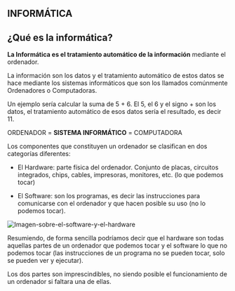 ## INFORMÁTICA
## ¿Qué es la informática?
**La Informática es el tratamiento automático de la información** mediante el ordenador.

La información son los datos y el tratamiento automático de estos datos se hace mediante los sistemas informáticos que son los llamados comúnmente Ordenadores o Computadoras.

Un ejemplo sería calcular la suma de 5 + 6. El 5, el 6 y el signo + son los datos, el tratamiento automático de esos datos sería el resultado, es decir 11.

ORDENADOR = **SISTEMA INFORMÁTICO** = COMPUTADORA

Los componentes que constituyen un ordenador se clasifican en dos categorías diferentes:

- El Hardware: parte física del ordenador. Conjunto de placas, circuitos integrados, chips, cables, impresoras, monitores, etc. (lo que podemos tocar)

- El Software: son los programas, es decir las instrucciones para comunicarse con el ordenador y que hacen posible su uso (no lo podemos tocar).

![Imagen-sobre-el-software-y-el-hardware](https://www.areatecnologia.com/informatica/imagenes/sistemas-informaticos.jpg)

Resumiendo, de forma sencilla podríamos decir que el hardware son todas aquellas partes de un ordenador que podemos tocar y el software lo que no podemos tocar (las instrucciones de un programa no se pueden tocar, solo se pueden ver y ejecutar).

Los dos partes son imprescindibles, no siendo posible el funcionamiento de un ordenador si faltara una de ellas.